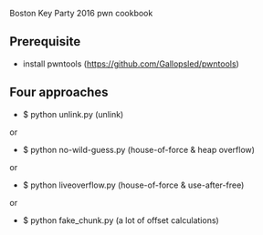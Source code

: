 Boston Key Party 2016 pwn cookbook

## Prerequisite

* install pwntools (https://github.com/Gallopsled/pwntools)

## Four approaches

* $ python unlink.py (unlink)

or 

* $ python no-wild-guess.py (house-of-force & heap overflow)

or

* $ python liveoverflow.py (house-of-force & use-after-free)

or 

* $ python fake_chunk.py (a lot of offset calculations)
